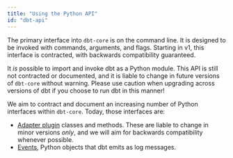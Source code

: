 ```yaml
---
title: "Using the Python API"
id: "dbt-api"
---
```


The primary interface into `dbt-core` is on the command line. It is designed to be invoked with commands, arguments, and flags. Starting in v1, this interface is contracted, with backwards compatibility guaranteed.

It _is_ possible to import and invoke dbt as a Python module. This API is still not contracted or documented, and it is liable to change in future versions of `dbt-core` without warning. Please use caution when upgrading across versions of dbt if you choose to run dbt in this manner!

We aim to contract and document an increasing number of Python interfaces within `dbt-core`. Today, those interfaces are:
- [Adapter plugin](building-a-new-adapter) classes and methods. These are liable to change in minor versions _only_, and we will aim for backwards compatibility whenever possible.
- [Events](events-logging), Python objects that dbt emits as log messages.
